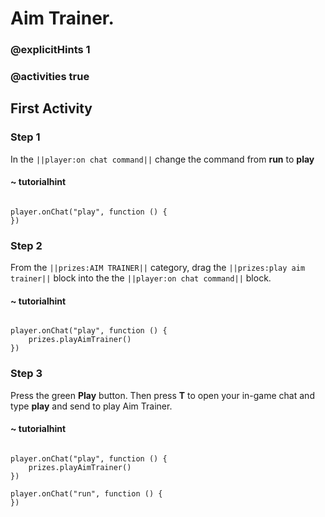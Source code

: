 # Aim Trainer.

### @explicitHints 1

### @activities true

## First Activity

### Step 1

In the ``||player:on chat command||`` change the command from **run** to **play**

#### ~ tutorialhint

```blocks

player.onChat("play", function () {
})

```

### Step 2

From the ``||prizes:AIM TRAINER||`` category, drag the ``||prizes:play aim trainer||`` block into the the ``||player:on chat command||`` block.

#### ~ tutorialhint

```blocks

player.onChat("play", function () {
    prizes.playAimTrainer()
})

```

### Step 3

Press the green **Play** button. Then press **T** to open your in-game chat and type **play** and send to play Aim Trainer. 

#### ~ tutorialhint

```blocks

player.onChat("play", function () {
    prizes.playAimTrainer()
})

```




```template
player.onChat("run", function () {
})
```
